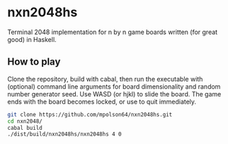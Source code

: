 # nxn2048hs
Terminal 2048 implementation for n by n game boards written (for great good) in Haskell.

## How to play
Clone the repository, build with cabal, then run the executable with (optional) command line arguments for board dimensionality and random number generator seed. Use WASD (or hjkl) <ENTER> to slide the board. The game ends with the board becomes locked, or use <ctrl-c> to quit immediately.

```bash
git clone https://github.com/mpolson64/nxn2048hs.git
cd nxn2048/
cabal build
./dist/build/nxn2048hs/nxn2048hs 4 0
```
